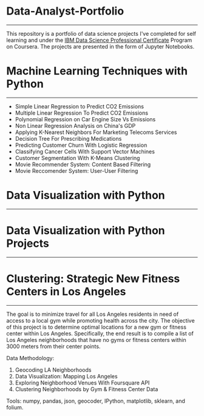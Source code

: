 # Data-Analyst-Portfolio

---
This repository is a portfolio of data science projects I've completed for self learning and under the [IBM Data Science Professional Certificate](https://www.youracclaim.com/badges/8dafbf44-59e1-4a50-a50b-cc63c7027af7?source=linked_in_profile) Program on Coursera. The projects are presented in the form of Jupyter Notebooks.

# Machine Learning Techniques with Python
---
  + Simple Linear Regression to Predict CO2 Emissions
  + Multiple Linear Regression To Predict CO2 Emissions
  + Polynomial Regression on Car Engine Size Vs Emissions
  + Non Linear Regression Analysis on China's GDP
  + Applying K-Nearest Neighbors For Marketing Telecoms Services
  + Decision Tree For Prescribing Medications
  + Predicting Customer Churn With Logistic Regression
  + Classifying Cancer Cells With Support Vector Machines
  + Customer Segmentation With K-Means Clustering
  + Movie Recommender System: Content Based Filtering
  + Movie Reccomender System: User-User Filtering 

# Data Visualization with Python 
---

# Data Visualization with Python Projects
---

# Clustering: Strategic New Fitness Centers in Los Angeles
---
The goal is to minimize travel for all Los Angeles residents in need of access to a local gym while promoting health across the city. The objective of this project is to determine optimal locations for a new gym or fitness center within Los Angeles. Specifically, the end result is to compile a list of Los Angeles neighborhoods that have no gyms or fitness centers within 3000 meters from their center points.

Data Methodology:

  1. Geocoding LA Neighborhoods
  2. Data Visualization: Mapping Los Angeles
  3. Exploring Neighborhood Venues With Foursquare API
  4. Clustering Neighborhoods by Gym & Fitness Center Data
 
Tools: numpy, pandas, json, geocoder, IPython, matplotlib, sklearn, and folium.

